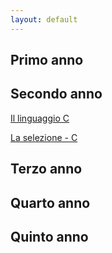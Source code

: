 ```yaml
---
layout: default
---
```


## Primo anno
## Secondo anno
[Il linguaggio C](https://pagobls.github.io/baseC/)

[La selezione - C](https://pagobls.github.io/selezione/)
## Terzo anno
## Quarto anno
## Quinto anno
